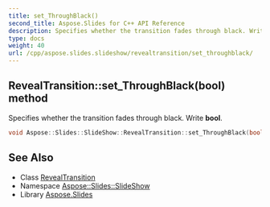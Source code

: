 ```yaml
---
title: set_ThroughBlack()
second_title: Aspose.Slides for C++ API Reference
description: Specifies whether the transition fades through black. Write bool.
type: docs
weight: 40
url: /cpp/aspose.slides.slideshow/revealtransition/set_throughblack/
---
```

## RevealTransition::set_ThroughBlack(bool) method


Specifies whether the transition fades through black. Write **bool**.

```cpp
void Aspose::Slides::SlideShow::RevealTransition::set_ThroughBlack(bool value) override
```

## See Also

* Class [RevealTransition](./)
* Namespace [Aspose::Slides::SlideShow](../)
* Library [Aspose.Slides](../../)